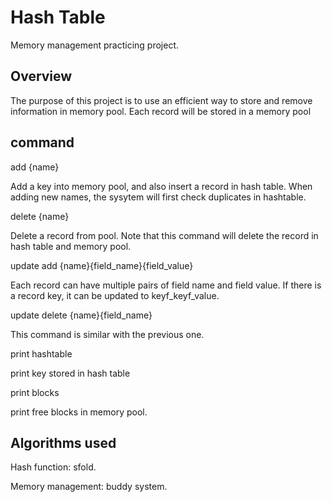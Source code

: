 # Hash Table

Memory management practicing project.

## Overview

The purpose of this project is to use an efficient way to store and remove information in memory pool. Each record will be stored in a memory pool

## command

add {name}

Add a key into memory pool, and also insert a record in hash table. When adding new names, the sysytem will first check duplicates in hashtable.

delete {name}

Delete a record from pool. Note that this command will delete the record in hash table and memory pool.

update add {name}<SEP>{field_name}<SEP>{field_value}
  
Each record can have multiple pairs of field name and field value. If there is a record key, it can be updated to key<SEP>f_key<SEP>f_value.
  
update delete {name}<SEP>{field_name}

This command is similar with the previous one.

print hashtable

print key stored in hash table

print blocks

print free blocks in memory pool.

## Algorithms used

Hash function: sfold.

Memory management: buddy system.
